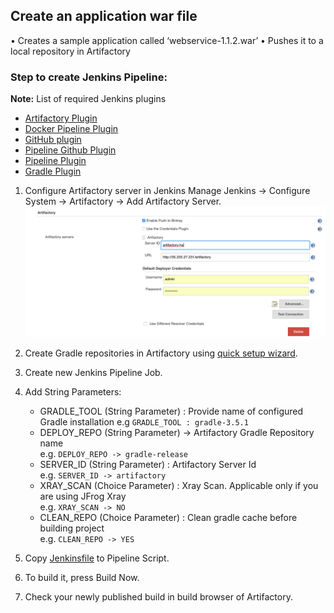 ## Create an application war file

• Creates a sample application called ‘webservice-1.1.2.war’
• Pushes it to a local repository in Artifactory

### Step to create Jenkins Pipeline:
<b>Note:</b> List of required Jenkins plugins
*   [Artifactory Plugin](https://wiki.jenkins.io/display/JENKINS/Artifactory+Plugin)   
*   [Docker Pipeline Plugin](https://wiki.jenkins.io/display/JENKINS/Docker+Pipeline+Plugin)   
*   [GitHub plugin](https://plugins.jenkins.io/git)   
*   [Pipeline Github Plugin](https://wiki.jenkins.io/display/JENKINS/Pipeline+Github+Plugin)   
*   [Pipeline Plugin](https://wiki.jenkins.io/display/JENKINS/Pipeline+Plugin)   
*   [Gradle Plugin](https://wiki.jenkins.io/display/JENKINS/Gradle+Plugin)   

1.  Configure Artifactory server in Jenkins Manage Jenkins -> Configure System -> Artifactory -> Add Artifactory Server.  
    ![Add_Artifactory_Server](../images/Add_Artifactory_Server.png)

2.  Create Gradle repositories in Artifactory using [quick setup wizard](https://www.jfrog.com/confluence/display/RTF/Getting+Started#GettingStarted-OnboardingWizard).       

3.  Create new Jenkins Pipeline Job.

4.  Add String Parameters:
    *   GRADLE_TOOL (String Parameter) : Provide name of configured Gradle installation 
		e.g `GRADLE_TOOL : gradle-3.5.1`
    *   DEPLOY_REPO (String Parameter) -> Artifactory Gradle Repository name<Br>
		e.g.  `DEPLOY_REPO -> gradle-release`
    *   SERVER_ID (String Parameter) : Artifactory Server Id<Br>
	    e.g. `SERVER_ID -> artifactory`
    *   XRAY_SCAN (Choice Parameter) : Xray Scan. Applicable only if you are using JFrog Xray<Br>
    	e.g. `XRAY_SCAN -> NO`
    *   CLEAN_REPO (Choice Parameter) : Clean gradle cache before building project<Br>
    	e.g. `CLEAN_REPO -> YES`
    	
5.  Copy [Jenkinsfile](Jenkinsfile) to Pipeline Script.

6.  To build it, press Build Now.

7.  Check your newly published build in build browser of Artifactory.
